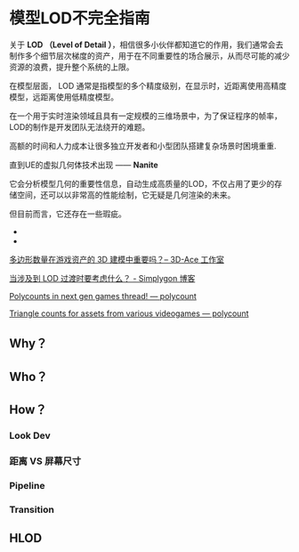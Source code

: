 # 模型LOD不完全指南

关于 **LOD （Level of Detail ）**，相信很多小伙伴都知道它的作用，我们通常会去制作多个细节层次梯度的资产，用于在不同重要性的场合展示，从而尽可能的减少资源的浪费，提升整个系统的上限。

在模型层面， LOD 通常是指模型的多个精度级别，在显示时，近距离使用高精度模型，远距离使用低精度模型。

在一个用于实时渲染领域且具有一定规模的三维场景中，为了保证程序的帧率，LOD的制作是开发团队无法绕开的难题。

高额的时间和人力成本让很多独立开发者和小型团队搭建复杂场景时困境重重.

直到UE的虚拟几何体技术出现 —— **Nanite**

它会分析模型几何的重要性信息，自动生成高质量的LOD，不仅占用了更少的存储空间，还可以以非常高的性能绘制，它无疑是几何渲染的未来。

但目前而言，它还存在一些瑕疵。

- 
- 













[多边形数量在游戏资产的 3D 建模中重要吗？– 3D-Ace 工作室](https://3d-ace.com/blog/polygon-count-in-3d-modeling-for-game-assets/)

[当涉及到 LOD 过渡时要考虑什么？ - Simplygon 博客](https://www.simplygon.com/posts/51aba9d5-bafd-459d-94b8-718273fdf092)

[Polycounts in next gen games thread! — polycount](https://polycount.com/discussion/141061/polycounts-in-next-gen-games-thread)

[Triangle counts for assets from various videogames — polycount](https://polycount.com/discussion/126662/triangle-counts-for-assets-from-various-videogames)

## Why？

## Who？

## How？

### Look Dev

### 距离 VS 屏幕尺寸

### Pipeline

### Transition

## HLOD

